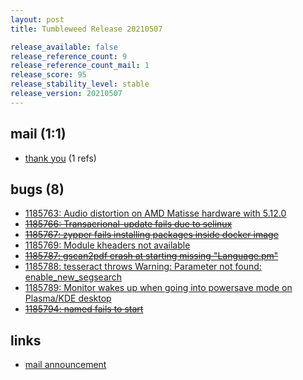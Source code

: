 ```yaml
---
layout: post
title: Tumbleweed Release 20210507

release_available: false
release_reference_count: 9
release_reference_count_mail: 1
release_score: 95
release_stability_level: stable
release_version: 20210507
---
```


## mail (1:1)

- [thank you](https://lists.opensuse.org/archives/list/factory@lists.opensuse.org/thread/B4YXIJCDQREZAYCG2QLU6G3WV2E7M3CT) (1 refs)

## bugs (8)

<!--more-->

- [1185763: Audio distortion on AMD Matisse hardware with 5.12.0](https://bugzilla.opensuse.org/show_bug.cgi?id=1185763)
- ~~[1185766: Transacrional-update fails due to selinux](https://bugzilla.opensuse.org/show_bug.cgi?id=1185766)~~
- ~~[1185767: zypper fails installing packages inside docker image](https://bugzilla.opensuse.org/show_bug.cgi?id=1185767)~~
- [1185769: Module kheaders not available](https://bugzilla.opensuse.org/show_bug.cgi?id=1185769)
- ~~[1185787: gscan2pdf crash at starting missing "Language.pm"](https://bugzilla.opensuse.org/show_bug.cgi?id=1185787)~~
- [1185788: tesseract throws Warning: Parameter not found: enable_new_segsearch](https://bugzilla.opensuse.org/show_bug.cgi?id=1185788)
- [1185789: Monitor wakes up when going into powersave mode on Plasma/KDE desktop](https://bugzilla.opensuse.org/show_bug.cgi?id=1185789)
- ~~[1185794: named fails to start](https://bugzilla.opensuse.org/show_bug.cgi?id=1185794)~~



## links

- [mail announcement](https://lists.opensuse.org/archives/list/factory@lists.opensuse.org/thread/QMO6KXZBYBIA3G5LYSGBVHUP3K2RHZHE)
